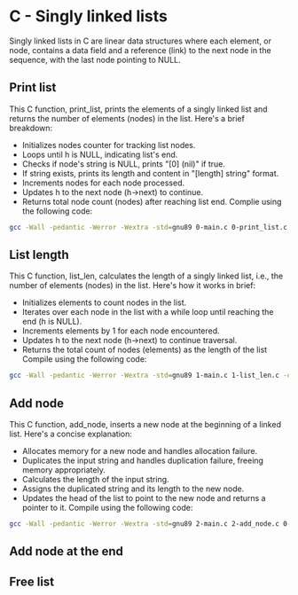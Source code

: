 # C - Singly linked lists
Singly linked lists in C are linear data structures where each element, or node, contains a data field and a reference (link) to the next node in the sequence, with the last node pointing to NULL.

## Print list
This C function, print\_list, prints the elements of a singly linked list and returns the number of elements (nodes) in the list. Here's a brief breakdown:

- Initializes nodes counter for tracking list nodes.
- Loops until h is NULL, indicating list's end.
- Checks if node's string is NULL, prints "[0] (nil)" if true.
- If string exists, prints its length and content in "[length] string" format.
- Increments nodes for each node processed.
- Updates h to the next node (h-\>next) to continue.
- Returns total node count (nodes) after reaching list end.
Complie using the following code:
```sh
gcc -Wall -pedantic -Werror -Wextra -std=gnu89 0-main.c 0-print_list.c -o a
```
## List length
This C function, list\_len, calculates the length of a singly linked list, i.e., the number of elements (nodes) in the list. Here's how it works in brief:

- Initializes elements to count nodes in the list.
- Iterates over each node in the list with a while loop until reaching the end (h is NULL).
- Increments elements by 1 for each node encountered.
- Updates h to the next node (h-\>next) to continue traversal.
- Returns the total count of nodes (elements) as the length of the list
Compile using the following code:
```sh
gcc -Wall -pedantic -Werror -Wextra -std=gnu89 1-main.c 1-list_len.c -o b
```
## Add node

This C function, add\_node, inserts a new node at the beginning of a linked list. Here's a concise explanation:
- Allocates memory for a new node and handles allocation failure.
- Duplicates the input string and handles duplication failure, freeing memory appropriately.
- Calculates the length of the input string.
- Assigns the duplicated string and its length to the new node.
- Updates the head of the list to point to the new node and returns a pointer to it.
Compile using the following code:
```sh
gcc -Wall -pedantic -Werror -Wextra -std=gnu89 2-main.c 2-add_node.c 0-print_list.c -o c
```
## Add node at the end

## Free list
